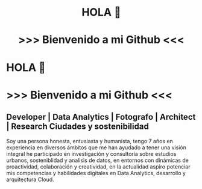 <h1 align="center">HOLA 👋</h1>
<h1 align="center">>>> Bienvenido a mi Github <<<</h1>
  
# HOLA 👋
  
# >>> Bienvenido a mi Github <<<
**Developer** | **Data Analytics** | **Fotografo** | **Architect** | **Research Ciudades y sostenibilidad**
---
  
Soy una persona honesta, entusiasta y humanista, tengo 7 años en experiencia en diversos ámbitos que me han ayudado a tener una visión integral
he participado en investigación y consultoría sobre estudios urbanos, sosteniblidad y analisis de datos, en entornos con dinámicas de proactividad, colaboración y creatividad, en la actualidad aspiro potenciar    mis competencias y habilidades digitales en Data Analytics, desarrollo y arquitectura Cloud. 
</p>

<!--
**shuberth79/shuberth79** is a ✨ _special_ ✨ repository because its `README.md` (this file) appears on your GitHub profile.

Here are some ideas to get you started:

- 🔭 I’m currently working on ...
- 🌱 I’m currently learning ...
- 👯 I’m looking to collaborate on ...
- 🤔 I’m looking for help with ...
- 💬 Ask me about ...
- 📫 How to reach me: ...
- 😄 Pronouns: ...
- ⚡ Fun fact: ...
-->
